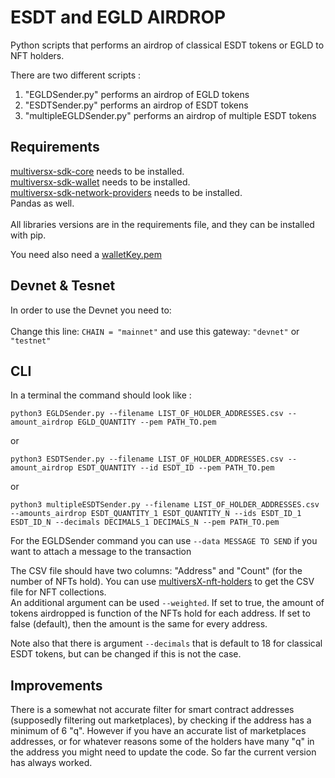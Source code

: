 # ESDT and EGLD AIRDROP
Python scripts that performs an airdrop of classical ESDT tokens or EGLD to NFT holders. 

There are two different scripts : 
<ol>
  <li>"EGLDSender.py" performs an airdrop of EGLD tokens </li>
  <li>"ESDTSender.py" performs an airdrop of ESDT tokens </li>
  <li>"multipleEGLDSender.py" performs an airdrop of multiple ESDT tokens </li>
</ol>


## Requirements

[multiversx-sdk-core](https://pypi.org/project/multiversx-sdk-core/) needs to be installed.  <br>
[multiversx-sdk-wallet](https://pypi.org/project/multiversx-sdk-wallet/) needs to be installed.  <br>
[multiversx-sdk-network-providers](https://pypi.org/project/multiversx-sdk-network-providers/) needs to be installed.  <br>
Pandas as well.  <br>  <br>
All libraries versions are in the requirements file, and they can be installed with pip. 

You need also need a [walletKey.pem](https://docs.multiversx.com/sdk-and-tools/sdk-py/deriving-the-wallet-pem-file/#__docusaurus/)

## Devnet & Tesnet

In order to use the Devnet you need to: <br><br>
Change this line: 
```CHAIN = "mainnet"```
and use this gateway: ```"devnet"``` or ```"testnet"```

## CLI

In a terminal the command should look like :

```python3 EGLDSender.py --filename LIST_OF_HOLDER_ADDRESSES.csv --amount_airdrop EGLD_QUANTITY --pem PATH_TO.pem```

or

```python3 ESDTSender.py --filename LIST_OF_HOLDER_ADDRESSES.csv --amount_airdrop ESDT_QUANTITY --id ESDT_ID --pem PATH_TO.pem```

or 

```python3 multipleESDTSender.py --filename LIST_OF_HOLDER_ADDRESSES.csv --amounts_airdrop ESDT_QUANTITY_1 ESDT_QUANTITY_N --ids ESDT_ID_1 ESDT_ID_N --decimals DECIMALS_1 DECIMALS_N --pem PATH_TO.pem```

For the EGLDSender command you can use ```--data MESSAGE TO SEND``` if you want to attach a message to the transaction

The CSV file should have two columns: "Address" and "Count" (for the number of NFTs hold). You can use [multiversX-nft-holders](https://github.com/xdevguild/multiversX-nft-holders) to get the CSV file for NFT collections. <br>
An additional argument can be used `--weighted`. If set to true, the amount of tokens airdropped is function of the NFTs hold for each address. If
set to false (default), then the amount is the same for every address. <br>

Note also that there is argument `--decimals` that is default to 18 for classical ESDT tokens, but can be changed if this is not the case.


## Improvements

There is a somewhat not accurate filter for smart contract addresses (supposedly filtering out marketplaces), by checking if the address has a minimum of 6 "q". However if you have an accurate list of marketplaces addresses, or for whatever reasons some of the holders have many "q" in the address you might need to update the code. So far the current version has always worked.
